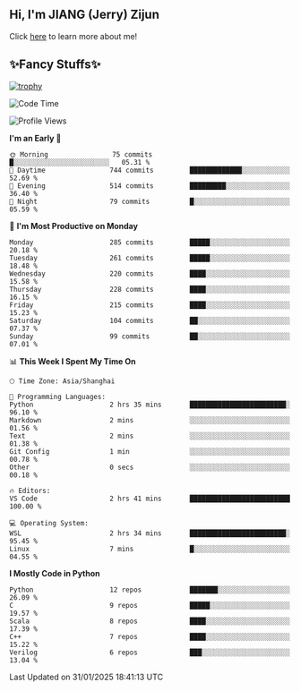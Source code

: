 ## Hi, I'm JIANG (Jerry) Zijun

Click [here](https://jzjerry.github.io/about/) to learn more about me!

## ✨Fancy Stuffs✨
[![trophy](https://github-profile-trophy.vercel.app/?username=jzjerry&theme=onedark)](https://github.com/ryo-ma/github-profile-trophy)
<!--START_SECTION:waka-->
![Code Time](http://img.shields.io/badge/Code%20Time-1%2C009%20hrs%204%20mins-blue)

![Profile Views](http://img.shields.io/badge/Profile%20Views-0-blue)

**I'm an Early 🐤** 

```text
🌞 Morning                75 commits          █░░░░░░░░░░░░░░░░░░░░░░░░   05.31 % 
🌆 Daytime                744 commits         █████████████░░░░░░░░░░░░   52.69 % 
🌃 Evening                514 commits         █████████░░░░░░░░░░░░░░░░   36.40 % 
🌙 Night                  79 commits          █░░░░░░░░░░░░░░░░░░░░░░░░   05.59 % 
```
📅 **I'm Most Productive on Monday** 

```text
Monday                   285 commits         █████░░░░░░░░░░░░░░░░░░░░   20.18 % 
Tuesday                  261 commits         █████░░░░░░░░░░░░░░░░░░░░   18.48 % 
Wednesday                220 commits         ████░░░░░░░░░░░░░░░░░░░░░   15.58 % 
Thursday                 228 commits         ████░░░░░░░░░░░░░░░░░░░░░   16.15 % 
Friday                   215 commits         ████░░░░░░░░░░░░░░░░░░░░░   15.23 % 
Saturday                 104 commits         ██░░░░░░░░░░░░░░░░░░░░░░░   07.37 % 
Sunday                   99 commits          ██░░░░░░░░░░░░░░░░░░░░░░░   07.01 % 
```


📊 **This Week I Spent My Time On** 

```text
🕑︎ Time Zone: Asia/Shanghai

💬 Programming Languages: 
Python                   2 hrs 35 mins       ████████████████████████░   96.10 % 
Markdown                 2 mins              ░░░░░░░░░░░░░░░░░░░░░░░░░   01.56 % 
Text                     2 mins              ░░░░░░░░░░░░░░░░░░░░░░░░░   01.38 % 
Git Config               1 min               ░░░░░░░░░░░░░░░░░░░░░░░░░   00.78 % 
Other                    0 secs              ░░░░░░░░░░░░░░░░░░░░░░░░░   00.18 % 

🔥 Editors: 
VS Code                  2 hrs 41 mins       █████████████████████████   100.00 % 

💻 Operating System: 
WSL                      2 hrs 34 mins       ████████████████████████░   95.45 % 
Linux                    7 mins              █░░░░░░░░░░░░░░░░░░░░░░░░   04.55 % 
```

**I Mostly Code in Python** 

```text
Python                   12 repos            ███████░░░░░░░░░░░░░░░░░░   26.09 % 
C                        9 repos             █████░░░░░░░░░░░░░░░░░░░░   19.57 % 
Scala                    8 repos             ████░░░░░░░░░░░░░░░░░░░░░   17.39 % 
C++                      7 repos             ████░░░░░░░░░░░░░░░░░░░░░   15.22 % 
Verilog                  6 repos             ███░░░░░░░░░░░░░░░░░░░░░░   13.04 % 
```




 Last Updated on 31/01/2025 18:41:13 UTC
<!--END_SECTION:waka-->
